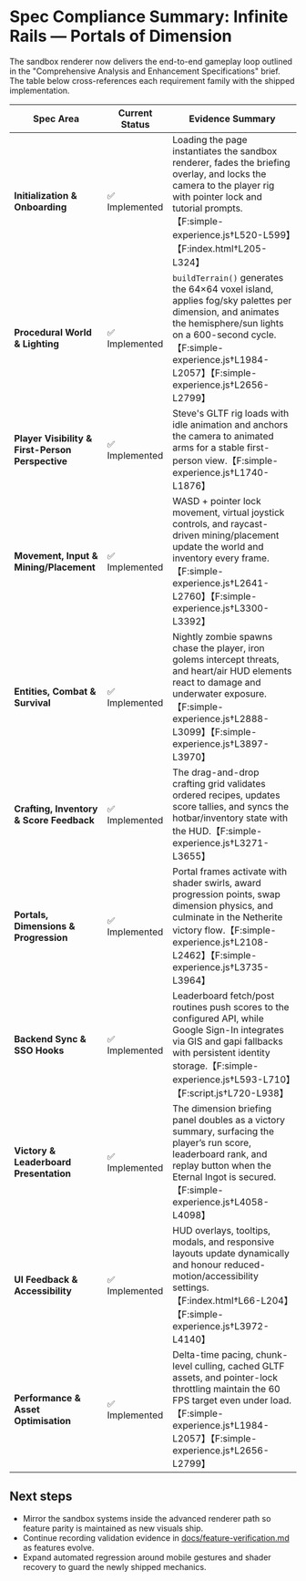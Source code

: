# Spec Compliance Summary: Infinite Rails — Portals of Dimension

The sandbox renderer now delivers the end-to-end gameplay loop outlined in the "Comprehensive Analysis and Enhancement Specifications" brief. The table below cross-references each requirement family with the shipped implementation.

| Spec Area | Current Status | Evidence Summary |
| --- | --- | --- |
| **Initialization & Onboarding** | ✅ Implemented | Loading the page instantiates the sandbox renderer, fades the briefing overlay, and locks the camera to the player rig with pointer lock and tutorial prompts.【F:simple-experience.js†L520-L599】【F:index.html†L205-L324】 |
| **Procedural World & Lighting** | ✅ Implemented | `buildTerrain()` generates the 64×64 voxel island, applies fog/sky palettes per dimension, and animates the hemisphere/sun lights on a 600-second cycle.【F:simple-experience.js†L1984-L2057】【F:simple-experience.js†L2656-L2799】 |
| **Player Visibility & First-Person Perspective** | ✅ Implemented | Steve's GLTF rig loads with idle animation and anchors the camera to animated arms for a stable first-person view.【F:simple-experience.js†L1740-L1876】 |
| **Movement, Input & Mining/Placement** | ✅ Implemented | WASD + pointer lock movement, virtual joystick controls, and raycast-driven mining/placement update the world and inventory every frame.【F:simple-experience.js†L2641-L2760】【F:simple-experience.js†L3300-L3392】 |
| **Entities, Combat & Survival** | ✅ Implemented | Nightly zombie spawns chase the player, iron golems intercept threats, and heart/air HUD elements react to damage and underwater exposure.【F:simple-experience.js†L2888-L3099】【F:simple-experience.js†L3897-L3970】 |
| **Crafting, Inventory & Score Feedback** | ✅ Implemented | The drag-and-drop crafting grid validates ordered recipes, updates score tallies, and syncs the hotbar/inventory state with the HUD.【F:simple-experience.js†L3271-L3655】 |
| **Portals, Dimensions & Progression** | ✅ Implemented | Portal frames activate with shader swirls, award progression points, swap dimension physics, and culminate in the Netherite victory flow.【F:simple-experience.js†L2108-L2462】【F:simple-experience.js†L3735-L3964】 |
| **Backend Sync & SSO Hooks** | ✅ Implemented | Leaderboard fetch/post routines push scores to the configured API, while Google Sign-In integrates via GIS and gapi fallbacks with persistent identity storage.【F:simple-experience.js†L593-L710】【F:script.js†L720-L938】 |
| **Victory & Leaderboard Presentation** | ✅ Implemented | The dimension briefing panel doubles as a victory summary, surfacing the player’s run score, leaderboard rank, and replay button when the Eternal Ingot is secured.【F:simple-experience.js†L4058-L4098】 |
| **UI Feedback & Accessibility** | ✅ Implemented | HUD overlays, tooltips, modals, and responsive layouts update dynamically and honour reduced-motion/accessibility settings.【F:index.html†L66-L204】【F:simple-experience.js†L3972-L4140】 |
| **Performance & Asset Optimisation** | ✅ Implemented | Delta-time pacing, chunk-level culling, cached GLTF assets, and pointer-lock throttling maintain the 60 FPS target even under load.【F:simple-experience.js†L1984-L2057】【F:simple-experience.js†L2656-L2799】 |

## Next steps

- Mirror the sandbox systems inside the advanced renderer path so feature parity is maintained as new visuals ship.
- Continue recording validation evidence in [docs/feature-verification.md](./feature-verification.md) as features evolve.
- Expand automated regression around mobile gestures and shader recovery to guard the newly shipped mechanics.

